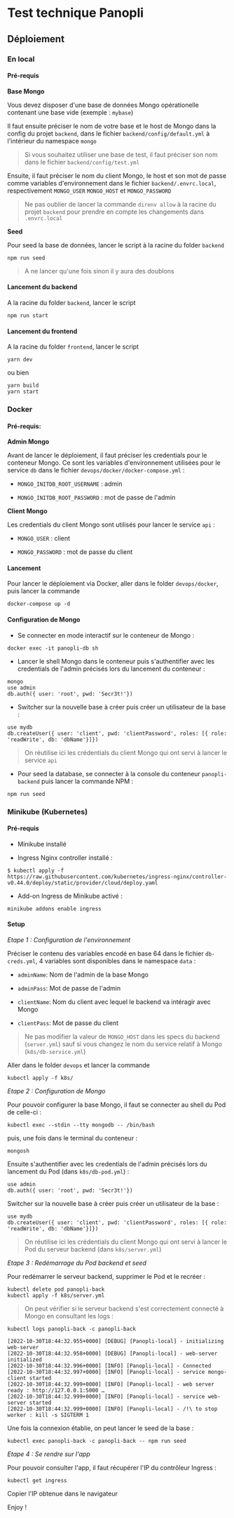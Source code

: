 # Test technique Panopli

## Déploiement

### En local

#### Pré-requis

**Base Mongo**

Vous devez disposer d'une base de données Mongo opérationelle contenant une base vide (exemple : `mybase`)

Il faut ensuite préciser le nom de votre base et le host de Mongo dans la config du projet `backend`, dans le fichier `backend/config/default.yml` à l'intérieur du namespace
`mongo`

> Si vous souhaitez utiliser une base de test, il faut préciser son nom dans le fichier `backend/config/test.yml`

Ensuite, il faut préciser le nom du client Mongo, le host et son mot de passe comme variables d'environnement dans le fichier `backend/.envrc.local`, respectivement `MONGO_USER`
`MONGO_HOST` et `MONGO_PASSWORD`

> Ne pas oublier de lancer la commande `direnv allow` à la racine du projet `backend` pour prendre en compte les changements dans `.envrc.local`

**Seed**

Pour seed la base de données, lancer le script à la racine du folder `backend`

```shell
npm run seed
```

> A ne lancer qu'une fois sinon il y aura des doublons

#### Lancement du backend

A la racine du folder `backend`, lancer le script 

```shell
npm run start
```

#### Lancement du frontend

A la racine du folder `frontend`, lancer le script

```shell
yarn dev
```

ou bien

```shell
yarn build
yarn start
```

### Docker

#### Pré-requis:

**Admin Mongo**

Avant de lancer le déploiement, il faut préciser les credentials pour le conteneur Mongo. Ce sont les variables d'environnement utilisées pour le service `db` 
dans le fichier `devops/docker/docker-compose.yml` : 

- `MONGO_INITDB_ROOT_USERNAME` : admin

- `MONGO_INITDB_ROOT_PASSWORD` : mot de passe de l'admin

**Client Mongo**

Les credentials du client Mongo sont utilisés pour lancer le service `api` : 

- `MONGO_USER` : client

- `MONGO_PASSWORD` : mot de passe du client



#### Lancement

Pour lancer le déploiement via Docker, aller dans le folder `devops/docker`, puis lancer la commande

```shell
docker-compose up -d
```

#### Configuration de Mongo

- Se connecter en mode interactif sur le conteneur de Mongo : 

```shell
docker exec -it panopli-db sh
```

- Lancer le shell Mongo dans le conteneur puis s'authentifier avec les credentials de l'admin précisés lors du lancement du conteneur : 

```shell
mongo
use admin
db.auth({ user: 'root', pwd: 'Secr3t!'})
```

- Switcher sur la nouvelle base à créer puis créer un utilisateur de la base :

```shell
use mydb
db.createUser({ user: 'client', pwd: 'clientPassword', roles: [{ role: 'readWrite', db: 'dbName'}]})
```

> On réutilise ici les crédentials du client Mongo qui ont servi à lancer le service `api`

- Pour seed la database, se connecter à la console du conteneur `panopli-backend` puis lancer la commande NPM : 

```shell
npm run seed
```

### Minikube (Kubernetes)

#### Pré-requis

- Minikube installé

- Ingress Nginx controller installé : 

```shell
$ kubectl apply -f https://raw.githubusercontent.com/kubernetes/ingress-nginx/controller-v0.44.0/deploy/static/provider/cloud/deploy.yaml
```

- Add-on Ingress de Minikube activé : 

```shell
minikube addons enable ingress
```

#### Setup

_Etape 1 : Configuration de l'environnement_

Préciser le contenu des variables encodé en base 64 dans le fichier `db-creds.yml`, 4 variables sont disponibles dans le namespace `data` : 

- `adminName`: Nom de l'admin de la base Mongo

- `adminPass`: Mot de passe de l'admin

- `clientName`: Nom du client avec lequel le backend va intéragir avec Mongo

- `clientPass`: Mot de passe du client

> Ne pas modifier la valeur de `MONGO_HOST` dans les specs du backend (`server.yml`) sauf si vous changez le nom du service relatif à Mongo (`k8s/db-service.yml`)

Aller dans le folder `devops` et lancer la commande 

```shell
kubectl apply -f k8s/
```

_Etape 2 : Configuration de Mongo_

Pour pouvoir configurer la base Mongo, il faut se connecter au shell du Pod de celle-ci : 

```shell
kubectl exec --stdin --tty mongodb -- /bin/bash
```

puis, une fois dans le terminal du conteneur : 

```shell
mongosh
```

Ensuite s'authentifier avec les credentials de l'admin précisés lors du lancement du Pod (dans `k8s/db-pod.yml`) :

```shell
use admin
db.auth({ user: 'root', pwd: 'Secr3t!'})
```

Switcher sur la nouvelle base à créer puis créer un utilisateur de la base :

```shell
use mydb
db.createUser({ user: 'client', pwd: 'clientPassword', roles: [{ role: 'readWrite', db: 'dbName'}]})
```

> On réutilise ici les crédentials du client Mongo qui ont servi à lancer le Pod du serveur backend (dans `k8s/server.yml`)

_Etape 3 : Redémarrage du Pod backend et seed_

Pour redémarrer le serveur backend, supprimer le Pod et le recréer : 

```shell
kubectl delete pod panopli-back
kubectl apply -f k8s/server.yml
```

> On peut vérifier si le serveur backend s'est correctement connecté à Mongo en consultant les logs : 

```shell
kubectl logs panopli-back -c panopli-back
```

```shell
[2022-10-30T18:44:32.955+0000] [DEBUG] [Panopli-local] - initializing web-server
[2022-10-30T18:44:32.958+0000] [DEBUG] [Panopli-local] - web-server initialized
[2022-10-30T18:44:32.996+0000] [INFO] [Panopli-local] - Connected
[2022-10-30T18:44:32.997+0000] [INFO] [Panopli-local] - service mongo-client started
[2022-10-30T18:44:32.999+0000] [INFO] [Panopli-local] - web server ready : http://127.0.0.1:5000 …
[2022-10-30T18:44:32.999+0000] [INFO] [Panopli-local] - service web-server started
[2022-10-30T18:44:32.999+0000] [INFO] [Panopli-local] - /!\ to stop worker : kill -s SIGTERM 1
```

Une fois la connexion établie, on peut lancer le seed de la base : 

```shell
kubectl exec panopli-back -c panopli-back -- npm run seed
```

_Etape 4 : Se rendre sur l'app_

Pour pouvoir consulter l'app, il faut récupérer l'IP du contrôleur Ingress : 

```shell
kubectl get ingress
```

Copier l'IP obtenue dans le navigateur

Enjoy !





